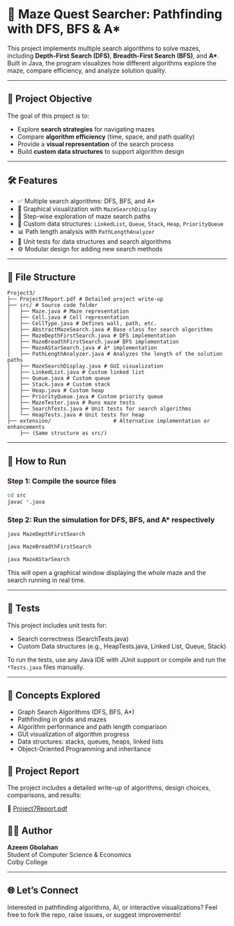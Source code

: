 # 🧩 Maze Quest Searcher: Pathfinding with DFS, BFS & A*

This project implements multiple search algorithms to solve mazes, including **Depth-First Search (DFS)**, **Breadth-First Search (BFS)**, and **A\***. Built in Java, the program visualizes how different algorithms explore the maze, compare efficiency, and analyze solution quality.  

---

## 🎯 Project Objective  

The goal of this project is to:  

- Explore **search strategies** for navigating mazes  
- Compare **algorithm efficiency** (time, space, and path quality)  
- Provide a **visual representation** of the search process  
- Build **custom data structures** to support algorithm design  

---

## 🛠 Features  

- ✅ Multiple search algorithms: DFS, BFS, and A*  
- 🎨 Graphical visualization with `MazeSearchDisplay`  
- 🔁 Step-wise exploration of maze search paths  
- 🧱 Custom data structures: `LinkedList`, `Queue`, `Stack`, `Heap`, `PriorityQueue`  
- 📊 Path length analysis with `PathLengthAnalyzer`  
- 🧪 Unit tests for data structures and search algorithms  
- ⚙️ Modular design for adding new search methods  

---


## 📁 File Structure
```
Project3/
├── Project7Report.pdf # Detailed project write-up
├── src/ # Source code folder
│   ├── Maze.java # Maze representation
│   ├── Cell.java # Cell representation
│   ├── CellType.java # Defines wall, path, etc.
│   ├── AbstractMazeSearch.java # Base class for search algorithms
│   ├── MazeDepthFirstSearch.java # DFS implementation
│   ├── MazeBreadthFirstSearch.java# BFS implementation
│   ├── MazeAStarSearch.java # A* implementation
│   ├── PathLengthAnalyzer.java # Analyzes the length of the solution paths
│   ├── MazeSearchDisplay.java # GUI visualization
│   ├── LinkedList.java # Custom linked list
│   ├── Queue.java # Custom queue
│   ├── Stack.java # Custom stack
│   ├── Heap.java # Custom heap
│   ├── PriorityQueue.java # Custom priority queue
│   ├── MazeTester.java # Runs maze tests
│   ├── SearchTests.java # Unit tests for search algorithms
│   └── HeapTests.java # Unit tests for heap
├── extension/                    # Alternative implementation or enhancements
    ├── (Same structure as src/)
```



---

## 🚀 How to Run  

### Step 1: Compile the source files

```bash
cd src
javac *.java
```

### Step 2: Run the simulation for DFS, BFS, and A* respectively

```bash
java MazeDepthFirstSearch 
```

```bash
java MazeBreadthFirstSearch
```

```bash
java MazeAStarSearch
```

This will open a graphical window displaying the whole maze and the search running in real time.

---

## 🧪 Tests

This project includes unit tests for:

- Search correctness (SearchTests.java)
- Custom Data structures (e.g., HeapTests.java, Linked List, Queue, Stack)
  
To run the tests, use any Java IDE with JUnit support or compile and run the `*Tests.java` files manually.

---

## 🧠 Concepts Explored

- Graph Search Algorithms (DFS, BFS, A*)
- Pathfinding in grids and mazes
- Algorithm performance and path length comparison
- GUI visualization of algorithm progress
- Data structures: stacks, queues, heaps, linked lists
- Object-Oriented Programming and inheritance

## 📄 Project Report

The project includes a detailed write-up of algorithms, design choices, comparisons, and results:

📘 [Project7Report.pdf](Project7Report.pdf)

## 👨‍💻 Author

**Azeem Gbolahan**  
Student of Computer Science & Economics  
Colby College

---

## 🌐 Let’s Connect

Interested in pathfinding algorithms, AI, or interactive visualizations?
Feel free to fork the repo, raise issues, or suggest improvements!






